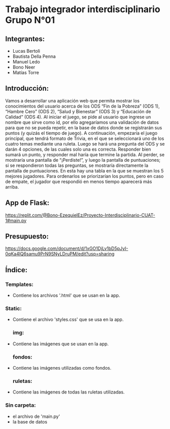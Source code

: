 # Trabajo integrador interdisciplinario Grupo N°01

## Integrantes:

* Lucas Bertoli
* Bautista Della Penna
* Manuel Ledo
* Bono Neer
* Matías Torre

## Introducción:

Vamos a desarrollar una aplicación web que permita mostrar los conocimientos del usuario acerca de los ODS “Fin de la Pobreza” (ODS 1), “Hambre Cero” (ODS 2), “Salud y Bienestar” (ODS 3) y “Educación de Calidad” (ODS 4). Al iniciar el juego, se pide al usuario que ingrese un nombre que sirve como id, por ello agregaríamos una validación de datos para que no se pueda repetir, en la base de datos donde se registrarán sus puntos (y quizás el tiempo de juego). A continuación, empezaría el juego principal, que tendrá formato de Trivia, en el que se seleccionará uno de los cuatro temas mediante una ruleta. Luego se hará una pregunta del ODS y se darán 4 opciones, de las cuales solo una es correcta. Responder bien sumará un punto, y responder mal haría que termine la partida. Al perder, se mostraría una pantalla de “¡Perdiste!”, y luego la pantalla de puntuaciones; si se respondieron todas las preguntas, se mostraría directamente la pantalla de puntuaciones. En esta hay una tabla en la que se muestran los 5 mejores jugadores. Para ordenarlos se priorizarían los puntos, pero en caso de empate, el jugador que respondió en menos tiempo aparecerá más arriba.

## App de Flask:
https://replit.com/@Bono-EzequielEz/Proyecto-Interdisciplinario-CUAT-1#main.py

## Presupuesto:
https://docs.google.com/document/d/1xGO1DjLv1bD5pJyI-0qKa4lQ6samu9PrN9SNyLDruPM/edit?usp=sharing

## Índice:
### Templates:
* Contiene los archivos '.html' que se usan en la app.
### Static:
* Contiene el archivo 'styles.css' que se usa en la app.
  ### img:
* Contiene las imágenes que se usan en la app.
    ### fondos:
* Contiene las imágenes utilizadas como fondos.
    ### ruletas:
* Contiene las imágenes de todas las ruletas utilizadas.
### Sin carpeta:
* el archivo de 'main.py'
* la base de datos
